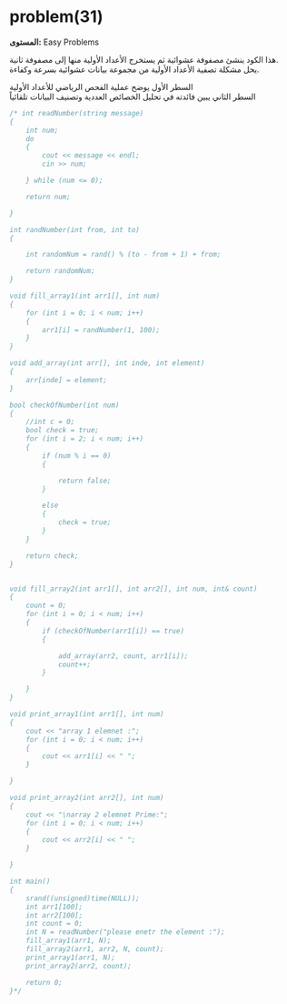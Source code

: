 # problem(31)

**المستوى:** Easy Problems

هذا الكود ينشئ مصفوفة عشوائية ثم يستخرج الأعداد الأولية منها إلى مصفوفة ثانية.  
يحل مشكلة تصفية الأعداد الأولية من مجموعة بيانات عشوائية بسرعة وكفاءة.

السطر الأول يوضح عملية الفحص الرياضي للأعداد الأولية  
السطر الثاني يبين فائدته في تحليل الخصائص العددية وتصنيف البيانات تلقائياً

```cpp
/* int readNumber(string message)
{
	int num;
	do
	{
		cout << message << endl;
		cin >> num;

	} while (num <= 0);

	return num;

}

int randNumber(int from, int to)
{

	int randomNum = rand() % (to - from + 1) + from;

	return randomNum;
}

void fill_array1(int arr1[], int num)
{
	for (int i = 0; i < num; i++)
	{
		arr1[i] = randNumber(1, 100);
	}
}

void add_array(int arr[], int inde, int element)
{
	arr[inde] = element;
}

bool checkOfNumber(int num)
{
	//int c = 0;
	bool check = true;
	for (int i = 2; i < num; i++)
	{
		if (num % i == 0)
		{

			return false;
		}

		else
		{
			check = true;
		}
	}

	return check;
}


void fill_array2(int arr1[], int arr2[], int num, int& count)
{
	count = 0;
	for (int i = 0; i < num; i++)
	{
		if (checkOfNumber(arr1[i]) == true)
		{

			add_array(arr2, count, arr1[i]);
			count++;
		}

	}
}

void print_array1(int arr1[], int num)
{
	cout << "array 1 elemnet :";
	for (int i = 0; i < num; i++)
	{
		cout << arr1[i] << " ";
	}

}

void print_array2(int arr2[], int num)
{
	cout << "\narray 2 elemnet Prime:";
	for (int i = 0; i < num; i++)
	{
		cout << arr2[i] << " ";
	}

}

int main()
{
	srand((unsigned)time(NULL));
	int arr1[100];
	int arr2[100];
	int count = 0;
	int N = readNumber("please enetr the element :");
	fill_array1(arr1, N);
	fill_array2(arr1, arr2, N, count);
	print_array1(arr1, N);
	print_array2(arr2, count);

	return 0;
}*/
```